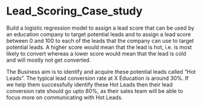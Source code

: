 # Lead_Scoring_Case_study

Build a logistic regression model to assign a lead score that can be used by an education company to target potential leads and to assign a lead score between 0 and 100 to each of the leads that the company can use to target potential leads. A higher score would mean that the lead is hot, i.e. is most likely to convert whereas a lower score would mean that the lead is cold and will mostly not get converted.

The Business aim is to identify and acquire these potential leads called “Hot Leads”. The typical lead conversion rate at X Education is around 30%. If we help them successfully identify these Hot Leads then their lead conversion rate should go upto 80%, as their sales team will be able to focus more on communicating with Hot Leads.
